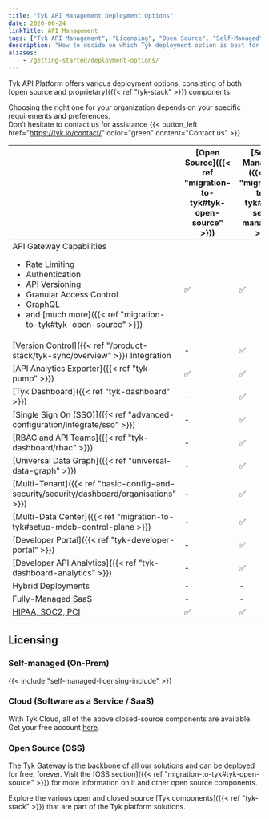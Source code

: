 ```yaml
---
title: "Tyk API Management Deployment Options"
date: 2020-06-24
linkTitle: API Management
tags: ["Tyk API Management", "Licensing", "Open Source", "Self-Managed", "Tyk Cloud", "API Gateway"]
description: "How to decide on which Tyk deployment option is best for you"
aliases:
    - /getting-started/deployment-options/
---
```


Tyk API Platform offers various deployment options, consisting of both [open source and proprietary]({{< ref "tyk-stack" >}})
components.

Choosing the right one for your organization depends on your specific requirements and preferences.
</br>Don’t hesitate to contact us for assistance {{< button_left href="https://tyk.io/contact/" color="green" content="Contact us" >}}

|                                                                                                                                                                                                                                    | [Open Source]({{< ref "migration-to-tyk#tyk-open-source" >}})  |   [Self-Managed]({{< ref "migration-to-tyk#tyk-self-managed" >}})      |  [Cloud](https://account.cloud-ara.tyk.io/signup)
|------------------------------------------------------------------------------------------------------------------------------------------------------------------------------------------------------------------------------------|----------------|-------------------|---------
| API Gateway Capabilities <br> <ul><li>Rate Limiting</li><li>Authentication</li> <li>API Versioning</li><li>Granular Access Control</li><li>GraphQL</li>  <li>and [much more]({{< ref "migration-to-tyk#tyk-open-source" >}})</li></ul> | ✅             |✅	              |✅
| [Version Control]({{< ref "/product-stack/tyk-sync/overview" >}}) Integration                                                                                                                                                      | -		      |✅	              |✅
| [API Analytics Exporter]({{< ref "tyk-pump" >}})                                                                                                                                                                                   | ✅		      |✅	              |✅	 
| [Tyk Dashboard]({{< ref "tyk-dashboard" >}})                                                                                                                                                                                       | -	          |✅	              |✅	 
| [Single Sign On (SSO)]({{< ref "advanced-configuration/integrate/sso" >}})                                                                                                                                                         | -	          |✅	              |✅	      
| [RBAC and API Teams]({{< ref "tyk-dashboard/rbac" >}})                                                                                                                                                                             | -	          |✅	              |✅	      
| [Universal Data Graph]({{< ref "universal-data-graph" >}})                                                                                                                                                                         | -	          |✅	              |✅	      
| [Multi-Tenant]({{< ref "basic-config-and-security/security/dashboard/organisations" >}})                                                                                                                                           | -	          |✅	              |✅	      
| [Multi-Data Center]({{< ref "migration-to-tyk#setup-mdcb-control-plane >}})                                                                                                                                                                           | -	          |✅	              |✅	      
| [Developer Portal]({{< ref "tyk-developer-portal" >}})                                                                                                                                                                             | -		      |✅	              |✅	 
| [Developer API Analytics]({{< ref "tyk-dashboard-analytics" >}})                                                                                                                                                                   | -		      |✅	              |✅	   
| Hybrid Deployments                                                                                                                                                                                                                 | -		      |-	              |✅
| Fully-Managed SaaS                                                                                                                                                                                                                 | -		      |-	              |✅
| [HIPAA, SOC2, PCI](https://tyk.io/governance-and-auditing/)                                                                                                                                                                        | ✅		      |✅	              | -


## Licensing

### Self-managed (On-Prem)
{{< include "self-managed-licensing-include" >}}

### Cloud (Software as a Service / SaaS)
With Tyk Cloud, all of the above closed-source components are available. Get your free account [here](https://account.cloud-ara.tyk.io/signup).

### Open Source (OSS)
The Tyk Gateway is the backbone of all our solutions and can be deployed for free, forever.
Visit the [OSS section]({{< ref "migration-to-tyk#tyk-open-source" >}}) for more information on it and other open source components.

Explore the various open and closed source [Tyk components]({{< ref "tyk-stack" >}}) that are part of the Tyk platform
solutions.
